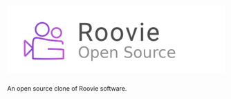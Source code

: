 # [![RoovieLogo][]][Roovie.live]

An open source clone of Roovie software.

[RoovieLogo]: ./github.png
[Roovie.live]: https://roovie.live